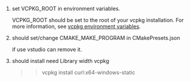 1. set VCPKG_ROOT in environment variables.
   
   VCPKG_ROOT should be set to the root of your vcpkg installation. For more information, see [vcpkg environment variables](https://github.com/microsoft/vcpkg/blob/master/docs/users/config-environment.md).

2. should set/change CMAKE_MAKE_PROGRAM in CMakePresets.json 
	
	if use vstudio can remove it.

3. should install need Library width vcpkg 
	
	>>vcpkg install curl:x64-windows-static